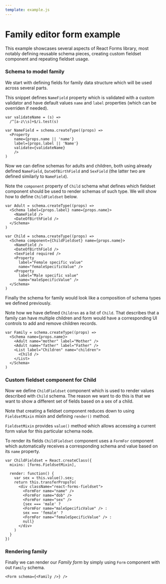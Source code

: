 ```yaml
---
template: example.js
---
```


# Family editor form example

This example showcases several aspects of React Forms library, most notably
defining reusable schema pieces, creating custom fieldset component and
repeating fieldset usage.

<div id="example"></div>

### Schema to model family

We start with defining fields for family data structure which will be used
across several parts.

This snippet defines `NameField` property which is validated with a custom
validator and have default values `name` and `label` properties (which can be
overriden if needed).

```
var validateName = (s) =>
  /^[a-z\\s]+$/i.test(s)

var NameField = schema.createType((props) =>
  <Property
    name={props.name || 'name'}
    label={props.label || 'Name'}
    validate={validateName}
    />
)
```

Now we can define schemas for adults and children, both using already defined
`NameField`, `DateOfBirthField` and `SexField` (the latter two are defined
similarly to `NameField`).

Note the `component` property of `Child` schema what defines which fieldset
component should be used to render schemas of such type. We will show how to
define `ChildFieldset` below.

```
var Adult = schema.createType((props) =>
  <Schema label={props.label} name={props.name}>
    <NameField />
    <DateOfBirthField />
  </Schema>
)

var Child = schema.createType((props) =>
  <Schema component={ChildFieldset} name={props.name}>
    <NameField />
    <DateOfBirthField />
    <SexField required />
    <Property
      label="Female specific value"
      name="femaleSpecificValue" />
    <Property
      label="Male specific value"
      name="maleSpecificValue" />
  </Schema>
)
```

Finally the schema for family would look like a composition of schema types we
defined previously.

Note how we have defined `Children` as a list of `Child`. That describes that a
family can have multiple children and form would have a corresponding UI
controls to add and remove children records.

```
var Family = schema.createType((props) =>
  <Schema name={props.name}>
    <Adult name="mother" label="Mother" />
    <Adult name="father" label="Father" />
    <List label="Children" name="children">
      <Child />
    </List>
  </Schema>
)
```

### Custom fieldset component for Child

Now we define `ChildFieldset` component which is used to render values described
with `Child` schema. The reason we want to do this is that we want to show a
different set of fields based on a sex of a child.

Note that creating a fieldset component reduces down to using `FieldsetMixin`
mixin and defining `render()` method.

`FieldsetMixin` provides `value()` method which allows accessing a current form
value for this particular schema node.

To render its fields `ChildFieldset` component uses a `FormFor` component which
automatically receives a corresponding schema and value based on its `name`
property.

```
var ChildFieldset = React.createClass({
  mixins: [forms.FieldsetMixin],

  render: function() {
    var sex = this.value().sex;
    return this.transferPropsTo(
      <div className="react-forms-fieldset">
        <FormFor name="name" />
        <FormFor name="dob" />
        <FormFor name="sex" />
        {sex === 'male' ?
        <FormFor name="maleSpecificValue" /> :
        sex === 'female' ?
        <FormFor name="femaleSpecificValue" /> :
        null}
      </div>
    )
  }
})
```

### Rendering family

Finally we can render our *Family form* by simply using `Form` component with
out `Family` schema.

```
<Form schema={<Family />} />
```
